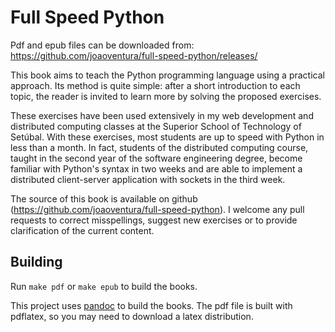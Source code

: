 # Full Speed Python

Pdf and epub files can be downloaded from: https://github.com/joaoventura/full-speed-python/releases/

This book aims to teach the Python programming language using a practical approach. Its method is quite simple: after a short introduction to each topic, the reader is invited to learn more by solving the proposed exercises.

These exercises have been used extensively in my web development and distributed computing classes at the Superior School of Technology of Setúbal. With these exercises, most students are up to speed with Python in less than a month. In fact, students of the distributed computing course, taught in the second year of the software engineering degree, become familiar with Python's syntax in two weeks and are able to implement a distributed client-server application with sockets in the third week.

The source of this book is available on github (https://github.com/joaoventura/full-speed-python). I welcome any pull requests to correct misspellings, suggest new exercises or to provide clarification of the current content.

## Building

Run `make pdf` or `make epub` to build the books.

This project uses [pandoc](http://pandoc.org/) to build the books. The pdf file is built with pdflatex, so you may need to download a latex distribution.
